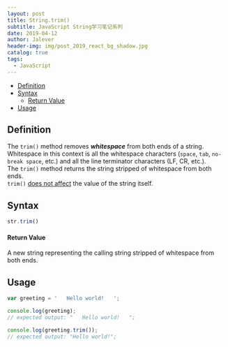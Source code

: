 ```yaml
---
layout: post
title: String.trim()
subtitle: JavaScript String学习笔记系列
date: 2019-04-12
author: Jalever
header-img: img/post_2019_react_bg_shadow.jpg
catalog: true
tags:
  - JavaScript
---
```


- [Definition](#definition)
- [Syntax](#syntax)
    - [Return Value](#return-value)
- [Usage](#usage)

## Definition
The `trim()` method removes ***whitespace*** from both ends of a string.<br>
Whitespace in this context is all the whitespace characters (`space`, `tab`, `no-break space`, etc.) and all the line terminator characters (LF, CR, etc.).<br>
The `trim()` method returns the string stripped of whitespace from both ends. <br>
`trim()` <ins>does not affect</ins> the value of the string itself.

## Syntax
```javascript
str.trim()
```

#### Return Value
A new string representing the calling string stripped of whitespace from both ends.

## Usage
```javascript
var greeting = '   Hello world!   ';

console.log(greeting);
// expected output: "   Hello world!   ";

console.log(greeting.trim());
// expected output: "Hello world!";
```

